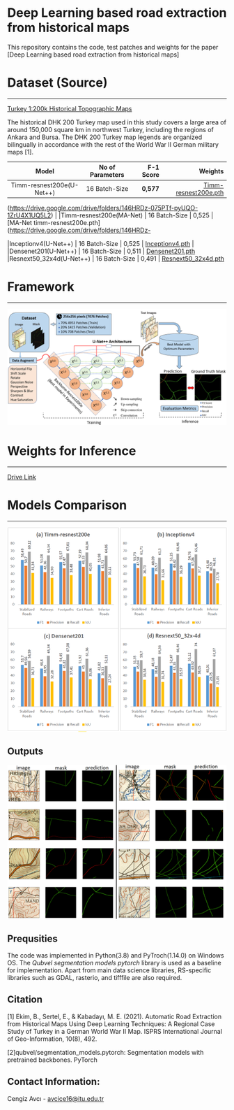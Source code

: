 # Deep Learning based road extraction from historical maps 
This repository contains the code, test patches and weights for the paper [Deep Learning based road extraction from historical maps]

# Dataset (Source)
---------------------
[Turkey 1:200k Historical Topographic Maps](http://digitalarchive.mcmaster.ca/islandora/object/macrepo%3A82339)

The historical DHK 200 Turkey map used in this study covers a large area of around
150,000 square km in northwest Turkey, including the regions of Ankara and Bursa.
The DHK 200 Turkey map legends are organized bilingually in accordance with the rest of the World War II German military
maps [1].

| Model              | No of Parameters | F-1 Score | Weights |
|:--------------------------:|:------------------:|-------------------------:|-------------------------:|
|Timm-resnest200e(U-Net++)                        | 16 Batch-Size                | **0,577**                      | [Timm-resnest200e.pth](https://drive.google.com/drive/folders/146HRDz-075PTf-pyUQO-1ZrU4X1UQ5L2)                   |

(https://drive.google.com/drive/folders/146HRDz-075PTf-pyUQO-1ZrU4X1UQ5L2)                   |
|Timm-resnest200e(MA-Net)                         | 16 Batch-Size                 | 0,525                      | [MA-Net timm-resnest200e.pth](https://drive.google.com/drive/folders/146HRDz-

|Inceptionv4(U-Net++)                          | 16 Batch-Size                 | 0,525                      | [Inceptionv4.pth](https://drive.google.com/drive/folders/146HRDz-075PTf-pyUQO-1ZrU4X1UQ5L2)                 |
|Densenet201(U-Net++)                          | 16 Batch-Size                 | 0,511                     | [Densenet201.pth](https://drive.google.com/drive/folders/146HRDz-075PTf-pyUQO-1ZrU4X1UQ5L2)
|Resnext50_32x4d(U-Net++)                          | 16 Batch-Size                | 0,491                     | [Resnext50_32x4d.pth](https://drive.google.com/drive/u/0/folders/1zQfCouyg3uVd76KNzYpbvrFJ4DGfUPdp)

# Framework
---------------------
![alt text](figures/framework.png)

# Weights for Inference 
---------------------
[Drive Link](https://drive.google.com/drive/u/0/folders/1zQfCouyg3uVd76KNzYpbvrFJ4DGfUPdp)

# Models Comparison
---------------------
![alt text](figures/comparison.png)

Outputs
---------------------
![alt text](figures/resnest200e.png)




Prequsities
---------------------

The code was implemented in Python(3.8) and PyTroch(1.14.0) on Windows OS. The *Qubvel segmentation models pytorch* library is used as a baseline for implementation. 
Apart from main data science libraries, RS-specific libraries such as GDAL, rasterio, and tifffile are also required.

Citation
---------------------

[1] Ekim, B., Sertel, E., & Kabadayı, M. E. (2021). Automatic Road Extraction from Historical Maps Using Deep Learning Techniques: A Regional Case Study of Turkey in a German World War II Map. ISPRS International Journal of Geo-Information, 10(8), 492.

[2]qubvel/segmentation_models.pytorch: Segmentation models with pretrained backbones. PyTorch

Contact Information:
--------------------
Cengiz Avcı - avcice16@itu.edu.tr 
